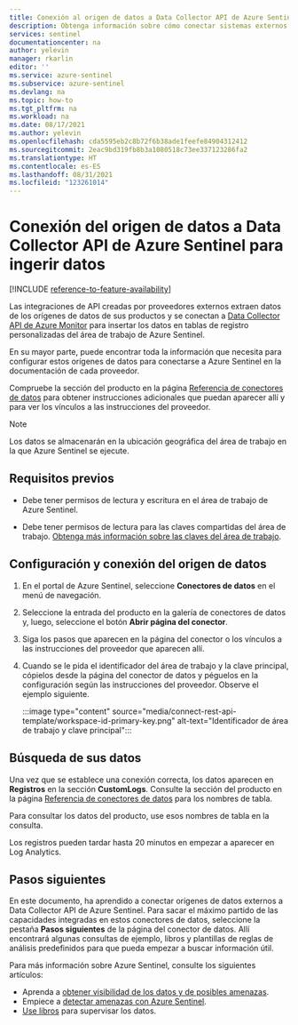 ```yaml
---
title: Conexión al origen de datos a Data Collector API de Azure Sentinel para ingerir datos | Microsoft Docs
description: Obtenga información sobre cómo conectar sistemas externos a Data Collector API de Azure Sentinel para ingerir sus datos de registro en registros personalizados del área de trabajo.
services: sentinel
documentationcenter: na
author: yelevin
manager: rkarlin
editor: ''
ms.service: azure-sentinel
ms.subservice: azure-sentinel
ms.devlang: na
ms.topic: how-to
ms.tgt_pltfrm: na
ms.workload: na
ms.date: 08/17/2021
ms.author: yelevin
ms.openlocfilehash: cda5595eb2c8b72f6b38ade1feefe84904312412
ms.sourcegitcommit: 2eac9bd319fb8b3a1080518c73ee337123286fa2
ms.translationtype: HT
ms.contentlocale: es-ES
ms.lasthandoff: 08/31/2021
ms.locfileid: "123261014"
---
```

# <a name="connect-your-data-source-to-azure-sentinels-data-collector-api-to-ingest-data"></a>Conexión del origen de datos a Data Collector API de Azure Sentinel para ingerir datos

[!INCLUDE [reference-to-feature-availability](includes/reference-to-feature-availability.md)]

Las integraciones de API creadas por proveedores externos extraen datos de los orígenes de datos de sus productos y se conectan a [Data Collector API de Azure Monitor](../azure-monitor/logs/data-collector-api.md) para insertar los datos en tablas de registro personalizadas del área de trabajo de Azure Sentinel.

En su mayor parte, puede encontrar toda la información que necesita para configurar estos orígenes de datos para conectarse a Azure Sentinel en la documentación de cada proveedor.

Compruebe la sección del producto en la página [Referencia de conectores de datos](data-connectors-reference.md) para obtener instrucciones adicionales que puedan aparecer allí y para ver los vínculos a las instrucciones del proveedor.

> [!NOTE]
> Los datos se almacenarán en la ubicación geográfica del área de trabajo en la que Azure Sentinel se ejecute.

## <a name="prerequisites"></a>Requisitos previos

- Debe tener permisos de lectura y escritura en el área de trabajo de Azure Sentinel.

- Debe tener permisos de lectura para las claves compartidas del área de trabajo. [Obtenga más información sobre las claves del área de trabajo](../azure-monitor/platform/agent-windows.md#obtain-workspace-id-and-key).

## <a name="configure-and-connect-your-data-source"></a>Configuración y conexión del origen de datos

1. En el portal de Azure Sentinel, seleccione **Conectores de datos** en el menú de navegación.

1. Seleccione la entrada del producto en la galería de conectores de datos y, luego, seleccione el botón **Abrir página del conector**.

1. Siga los pasos que aparecen en la página del conector o los vínculos a las instrucciones del proveedor que aparecen allí.

1. Cuando se le pida el identificador del área de trabajo y la clave principal, cópielos desde la página del conector de datos y péguelos en la configuración según las instrucciones del proveedor. Observe el ejemplo siguiente.

    :::image type="content" source="media/connect-rest-api-template/workspace-id-primary-key.png" alt-text="Identificador de área de trabajo y clave principal":::

## <a name="find-your-data"></a>Búsqueda de sus datos

Una vez que se establece una conexión correcta, los datos aparecen en **Registros** en la sección **CustomLogs**. Consulte la sección del producto en la página [Referencia de conectores de datos](data-connectors-reference.md) para los nombres de tabla.

Para consultar los datos del producto, use esos nombres de tabla en la consulta.

Los registros pueden tardar hasta 20 minutos en empezar a aparecer en Log Analytics.

## <a name="next-steps"></a>Pasos siguientes

En este documento, ha aprendido a conectar orígenes de datos externos a Data Collector API de Azure Sentinel. Para sacar el máximo partido de las capacidades integradas en estos conectores de datos, seleccione la pestaña **Pasos siguientes** de la página del conector de datos. Allí encontrará algunas consultas de ejemplo, libros y plantillas de reglas de análisis predefinidos para que pueda empezar a buscar información útil.

Para más información sobre Azure Sentinel, consulte los siguientes artículos:

- Aprenda a [obtener visibilidad de los datos y de posibles amenazas](get-visibility.md).
- Empiece a [detectar amenazas con Azure Sentinel](detect-threats-built-in.md).
- [Use libros](monitor-your-data.md) para supervisar los datos.
